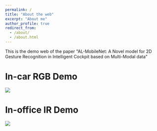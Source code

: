 ```yaml
---
permalink: /
title: "About the web"
excerpt: "About me"
author_profile: true
redirect_from: 
  - /about/
  - /about.html
---
```


This is the demo web of the paper "AL-MobileNet: A Novel model for 2D Gesture Recognition in Intelligent Cockpit based on Multi-Modal data"

In-car RGB Demo
========

![](../images/20230412_dongchenhang_output.gif)

In-office IR Demo
========

![](../images/stream1_20230711_142305_output.gif)

